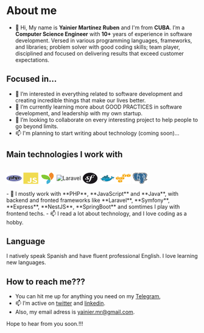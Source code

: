 # About me
- 👋 Hi, My name is **Yainier Martínez Ruben** and I'm from **CUBA**. I’m a **Computer Science Engineer** with **10+** years of experience in software development. Versed in various programming languages, frameworks, and libraries; problem solver with good coding skills; team player, disciplined and focused on delivering results that exceed customer expectations.

## Focused in...
- 👀 I’m interested in everything related to software development and creating incredible things that make our lives better.
- 🌱 I’m currently learning more about GOOD PRACTICES in software development, and leadership with my own startup.
- 💞️ I’m looking to collaborate on every interesting project to help people to go beyond limits.
- 📫 I'm planning to start writing about technology (coming soon)...

## Main technologies I work with
<div style="display: inline_block"><br>
  <img align="center" alt="php" height="30" width="40" src="https://raw.githubusercontent.com/devicons/devicon/master/icons/php/php-original.svg">
  <img align="center" alt="js" height="30" width="40" src="https://raw.githubusercontent.com/devicons/devicon/master/icons/javascript/javascript-plain.svg">
  <img align="center" alt="Yii" height="30" width="40" src="https://raw.githubusercontent.com/devicons/devicon/master/icons/yii/yii-original.svg">
  <img align="center" alt="Laravel" height="30" width="40" src="https://cdn.jsdelivr.net/gh/devicons/devicon/icons/laravel/laravel-plain.svg">
  <img align="center" alt="Symfony" height="30" width="40" src="https://raw.githubusercontent.com/devicons/devicon/master/icons/symfony/symfony-original.svg">
  <img align="center" alt="Docker" height="30" width="40" src="https://raw.githubusercontent.com/devicons/devicon/master/icons/docker/docker-original.svg">
  <img align="center" alt="AWS" height="30" width="40" src="https://raw.githubusercontent.com/devicons/devicon/master/icons/amazonwebservices/amazonwebservices-original.svg">
  <img align="center" alt="PostgreSQL" height="30" width="40" src="https://raw.githubusercontent.com/devicons/devicon/master/icons/postgresql/postgresql-original.svg">   

</div>
<br/>
- 👀 I mostly work with **PHP**, **JavaScript** and **Java**, with backend and fronted frameworks like **Laravel**, **Symfony**, **Express**, **NestJS**, **SpringBoot** and somtimes I play with frontend techs.
- 📫 I read a lot about technology, and I love coding as a hobby.

## Language
I natively speak Spanish and have fluent professional English. I love learning new languages.

## How to reach me???
- You can hit me up for anything you need on my [Telegram](https://t.me/yainier_mr),
- 📫 I’m active on [twitter](@yainiermr) and [linkedin](https://www.linkedin.com/in/yainiermr).
- Also, my email adress is yainier.mr@gmail.com.

Hope to hear from you soon.!!!
<!---
yruben/yruben is a ✨ special ✨ repository because its `README.md` (this file) appears on your GitHub profile.
You can click the Preview link to take a look at your changes.
--->
